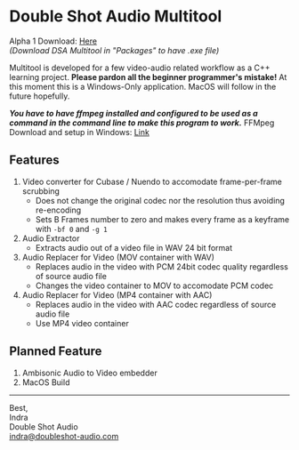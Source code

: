 # Double Shot Audio Multitool

Alpha 1 Download: [Here](https://gitlab.com/DoubleShotAudio/double-shot-audio-multitool/-/releases)\
*(Download DSA Multitool in "Packages" to have .exe file)*

Multitool is developed for a few video-audio related workflow as a C++ learning project. **Please pardon all the beginner programmer's mistake!**
At this moment this is a Windows-Only application. MacOS will follow in the future hopefully.

***You have to have ffmpeg installed and configured to be used as a command in the command line to make this program to work.***
FFMpeg Download and setup in Windows: [Link](https://video.stackexchange.com/questions/20495/how-do-i-set-up-and-use-ffmpeg-in-windows)

## Features
1. Video converter for Cubase / Nuendo to accomodate frame-per-frame scrubbing
   * Does not change the original codec nor the resolution thus avoiding re-encoding
   * Sets B Frames number to zero and makes every frame as a keyframe with `-bf 0` and `-g 1`
2. Audio Extractor
   * Extracts audio out of a video file in WAV 24 bit format
3. Audio Replacer for Video (MOV container with WAV)
   * Replaces audio in the video with PCM 24bit codec quality regardless of source audio file
   * Changes the video container to MOV to accomodate PCM codec
4. Audio Replacer for Video (MP4 container with AAC)
   * Replaces audio in the video with AAC codec regardless of source audio file
   * Use MP4 video container

## Planned Feature
1. Ambisonic Audio to Video embedder
2. MacOS Build

--------------------------------------------------------------------------------------------------------------
Best,\
Indra\
Double Shot Audio\
indra@doubleshot-audio.com
